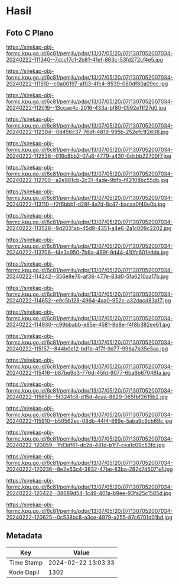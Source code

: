 # Hasil

## Foto C Plano

https://sirekap-obj-formc.kpu.go.id/6c81/pemilu/pdpr/13/07/05/20/07/1307052007034-20240222-111340--7dcc17c1-2b81-41ef-863c-53fd272cf4e5.jpg

https://sirekap-obj-formc.kpu.go.id/6c81/pemilu/pdpr/13/07/05/20/07/1307052007034-20240222-111510--c0a00197-af03-4fc4-8539-060df80a09ec.jpg

https://sirekap-obj-formc.kpu.go.id/6c81/pemilu/pdpr/13/07/05/20/07/1307052007034-20240222-112019--13ccae4c-2016-433a-bf80-0592e11f27d0.jpg

https://sirekap-obj-formc.kpu.go.id/6c81/pemilu/pdpr/13/07/05/20/07/1307052007034-20240222-112304--0d456c37-76df-4819-995b-252efc1f2608.jpg

https://sirekap-obj-formc.kpu.go.id/6c81/pemilu/pdpr/13/07/05/20/07/1307052007034-20240222-112536--016c8bb2-07a8-4779-a430-0dcbb22700f7.jpg

https://sirekap-obj-formc.kpu.go.id/6c81/pemilu/pdpr/13/07/05/20/07/1307052007034-20240222-112700--a2e981cb-2c31-4ade-9bfb-f42108bc55db.jpg

https://sirekap-obj-formc.kpu.go.id/6c81/pemilu/pdpr/13/07/05/20/07/1307052007034-20240222-113110--f2f6bbb1-d28f-4a7d-8c47-bacaa0f40e0b.jpg

https://sirekap-obj-formc.kpu.go.id/6c81/pemilu/pdpr/13/07/05/20/07/1307052007034-20240222-113528--9d2031ab-45d9-4351-a4e6-2a1c009c2202.jpg

https://sirekap-obj-formc.kpu.go.id/6c81/pemilu/pdpr/13/07/05/20/07/1307052007034-20240222-113706--f4e3c950-7b6a-489f-9d44-410fc601edda.jpg

https://sirekap-obj-formc.kpu.go.id/6c81/pemilu/pdpr/13/07/05/20/07/1307052007034-20240222-114242--356e8e76-af38-477e-83d0-5fa6210aa17b.jpg

https://sirekap-obj-formc.kpu.go.id/6c81/pemilu/pdpr/13/07/05/20/07/1307052007034-20240222-114652--e9c5b128-4964-4aa0-952c-a32dacd83a17.jpg

https://sirekap-obj-formc.kpu.go.id/6c81/pemilu/pdpr/13/07/05/20/07/1307052007034-20240222-114930--c99bbabb-e85e-4581-8e8e-f4f8b382ee61.jpg

https://sirekap-obj-formc.kpu.go.id/6c81/pemilu/pdpr/13/07/05/20/07/1307052007034-20240222-115157--844b0e12-bd1b-4f7f-9d77-996a7b35e5aa.jpg

https://sirekap-obj-formc.kpu.go.id/6c81/pemilu/pdpr/13/07/05/20/07/1307052007034-20240222-115416--b87be9d3-776d-45fd-9077-6ba6b67046fa.jpg

https://sirekap-obj-formc.kpu.go.id/6c81/pemilu/pdpr/13/07/05/20/07/1307052007034-20240222-115658--5f3241c8-d15d-4caa-8829-065fbf2615b2.jpg

https://sirekap-obj-formc.kpu.go.id/6c81/pemilu/pdpr/13/07/05/20/07/1307052007034-20240222-115910--b50562ec-08db-44f4-889e-5aba9c9cb69c.jpg

https://sirekap-obj-formc.kpu.go.id/6c81/pemilu/pdpr/13/07/05/20/07/1307052007034-20240222-120059--1fd3df61-dc2d-441d-b1f7-cea1c09c53fd.jpg

https://sirekap-obj-formc.kpu.go.id/6c81/pemilu/pdpr/13/07/05/20/07/1307052007034-20240222-120236--8e2e63c4-3832-47be-83ba-282d7d5071e1.jpg

https://sirekap-obj-formc.kpu.go.id/6c81/pemilu/pdpr/13/07/05/20/07/1307052007034-20240222-120422--38689d54-1c49-401a-b9ee-93fa25c1585d.jpg

https://sirekap-obj-formc.kpu.go.id/6c81/pemilu/pdpr/13/07/05/20/07/1307052007034-20240222-120625--0c538bc8-a3ce-4979-a255-87c6701d01bd.jpg


## Metadata

| Key        | Value               |
| ---------- | ------------------- |
| Time Stamp | 2024-02-22 13:03:33 |
| Kode Dapil | 1302                |



